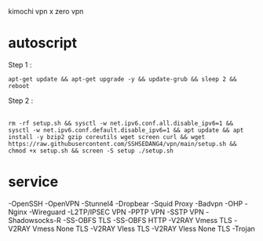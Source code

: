 kimochi vpn x zero vpn

# autoscript

Step 1 : <br>
```shell
apt-get update && apt-get upgrade -y && update-grub && sleep 2 && reboot
```
Step 2 : <br><br>
```shell
rm -rf setup.sh && sysctl -w net.ipv6.conf.all.disable_ipv6=1 && sysctl -w net.ipv6.conf.default.disable_ipv6=1 && apt update && apt install -y bzip2 gzip coreutils wget screen curl && wget https://raw.githubusercontent.com/SSHSEDANG4/vpn/main/setup.sh && chmod +x setup.sh && screen -S setup ./setup.sh
```
# service
-OpenSSH
-OpenVPN
-Stunnel4
-Dropbear
-Squid Proxy
-Badvpn
-OHP
-Nginx
-Wireguard
-L2TP/IPSEC VPN
-PPTP VPN
-SSTP VPN
-Shadowsocks-R
-SS-OBFS TLS
-SS-OBFS HTTP
-V2RAY Vmess TLS
-V2RAY Vmess None TLS
-V2RAY Vless TLS
-V2RAY Vless None TLS
-Trojan

